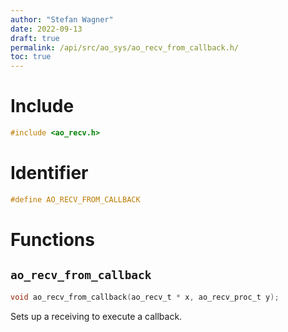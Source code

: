 ```yaml
---
author: "Stefan Wagner"
date: 2022-09-13
draft: true
permalink: /api/src/ao_sys/ao_recv_from_callback.h/
toc: true
---
```


# Include

```c
#include <ao_recv.h>
```

# Identifier

```c
#define AO_RECV_FROM_CALLBACK
```

# Functions

## `ao_recv_from_callback`

```c
void ao_recv_from_callback(ao_recv_t * x, ao_recv_proc_t y);
```

Sets up a receiving to execute a callback.
